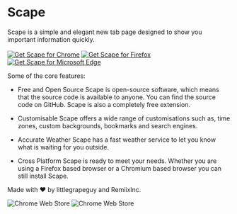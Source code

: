 
<p align="center">
  <h1>Scape</h1>
  Scape is a simple and elegant new tab page designed to show you important information quickly.
  <br><br> 
  <a href="https://chrome.google.com/webstore/detail/scape/dkldckkbeofieloldnockglgblnfhinj"><img src="https://user-images.githubusercontent.com/585534/107280622-91a8ea80-6a26-11eb-8d07-77c548b28665.png" alt="Get Scape for Chrome"></a>
  <a href="https://addons.mozilla.org/en-US/firefox/addon/scapenewtab/"><img src="https://user-images.githubusercontent.com/585534/107280546-7b9b2a00-6a26-11eb-8f9f-f95932f4bfec.png" alt="Get Scape for Firefox"></a> 
  <a href="https://microsoftedge.microsoft.com/addons/detail/scape/ldbknaohjphmlhlfjdhnaiedkgfamfcj"><img src="https://user-images.githubusercontent.com/585534/107280673-a5ece780-6a26-11eb-9cc7-9fa9f9f81180.png" alt="Get Scape for Microsoft Edge"></a>
</p>

Some of the core features:
- Free and Open Source
Scape is open-source software, which means that the source code is available to anyone. You can find the source code on GitHub. Scape is also a completely free extension.

- Customisable
Scape offers a wide range of customisations such as, time zones, custom backgrounds, bookmarks and search engines.

- Accurate Weather
Scape has a fast weather service to let you know what is waiting for you outside.

- Cross Platform
Scape is ready to meet your needs. Whether you are using a Firefox based browser or a Chromium based browser you can still install Scape.

Made with ❤️ by littlegrapeguy and RemiixInc.

<img alt="Chrome Web Store" src="https://img.shields.io/chrome-web-store/stars/dkldckkbeofieloldnockglgblnfhinj?color=%23e9d4ff&label=STORE%20RATING&style=for-the-badge"> <img alt="Chrome Web Store" src="https://img.shields.io/chrome-web-store/users/dkldckkbeofieloldnockglgblnfhinj?color=%23e9d4ff&label=ACTIVE%20USERS&style=for-the-badge">

